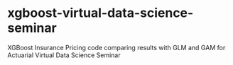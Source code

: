 # xgboost-virtual-data-science-seminar
XGBoost Insurance Pricing code comparing results with GLM and GAM for Actuarial Virtual Data Science Seminar
